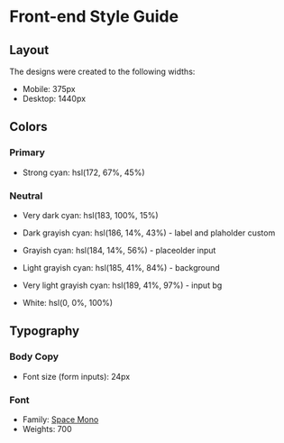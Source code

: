 # Front-end Style Guide

## Layout

The designs were created to the following widths:

- Mobile: 375px
- Desktop: 1440px

## Colors

### Primary

- Strong cyan: hsl(172, 67%, 45%)

### Neutral

- Very dark cyan: hsl(183, 100%, 15%)
- Dark grayish cyan: hsl(186, 14%, 43%) - label and plaholder custom
- Grayish cyan: hsl(184, 14%, 56%) - placeolder input
- Light grayish cyan: hsl(185, 41%, 84%) - background
- Very light grayish cyan: hsl(189, 41%, 97%) - input bg

- White: hsl(0, 0%, 100%)

## Typography

### Body Copy

- Font size (form inputs): 24px

### Font

- Family: [Space Mono](https://fonts.google.com/specimen/Space+Mono)
- Weights: 700
